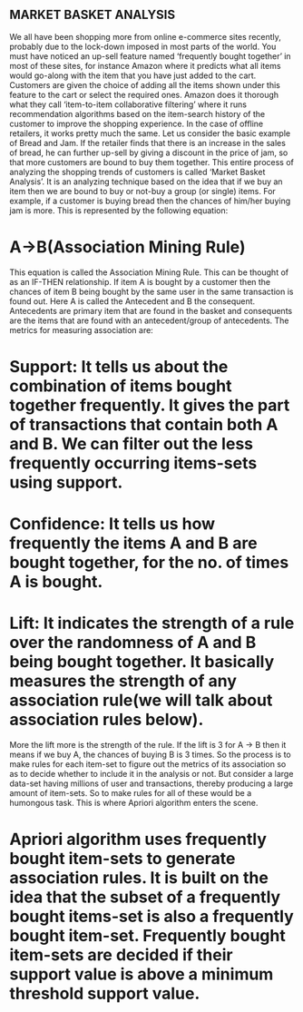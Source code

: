 ## MARKET BASKET ANALYSIS
We all have been shopping more from online e-commerce sites recently, probably due to the lock-down imposed in most parts of the world. You must have noticed an up-sell feature named ‘frequently bought together’ in most of these sites, for instance Amazon where it predicts what all items would go-along with the item that you have just added to the cart. Customers are given the choice of adding all the items shown under this feature to the cart or select the required ones. Amazon does it thorough what they call ‘item-to-item collaborative filtering’ where it runs recommendation algorithms based on the item-search history of the customer to improve the shopping experience. In the case of offline retailers, it works pretty much the same. Let us consider the basic example of Bread and Jam. If the retailer finds that there is an increase in the sales of bread, he can further up-sell by giving a discount in the price of jam, so that more customers are bound to buy them together.
This entire process of analyzing the shopping trends of customers is called ‘Market Basket Analysis’. It is an analyzing technique based on the idea that if we buy an item then we are bound to buy or not-buy a group (or single) items. For example, if a customer is buying bread then the chances of him/her buying jam is more. This is represented by the following equation:
# A->B(Association Mining Rule)
This equation is called the Association Mining Rule. This can be thought of as an IF-THEN relationship. If item A is bought by a customer then the chances of item B being bought by the same user in the same transaction is found out. Here A is called the Antecedent and B the consequent. Antecedents are primary item that are found in the basket and consequents are the items that are found with an antecedent/group of antecedents. 
The metrics for measuring association are:
# Support: It tells us about the combination of items bought together frequently. It gives the part of transactions that contain both A and B. We can filter out the less frequently occurring items-sets using support.
# Confidence: It tells us how frequently the items A and B are bought together, for the no. of times A is bought.
# Lift: It indicates the strength of a rule over the randomness of A and B being bought together. It basically measures the strength of any association rule(we will talk about association rules below).
More the lift more is the strength of the rule. If the lift is 3 for A -> B then it means if we buy A, the chances of buying B is 3 times.
So the process is to make rules for each item-set to figure out the metrics of its association so as to decide whether to include it in the analysis or not. But consider a large data-set having millions of user and transactions, thereby producing a large amount of item-sets. So to make rules for all of these would be a humongous task. This is where Apriori algorithm enters the scene.
# Apriori algorithm uses frequently bought item-sets to generate association rules. It is built on the idea that the subset of a frequently bought items-set is also a frequently bought item-set. Frequently bought item-sets are decided if their support value is above a minimum threshold support value.
